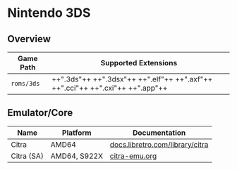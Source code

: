 # Nintendo 3DS

## Overview

| Game Path | Supported Extensions |
| --- | --- |
| `roms/3ds` | ++".3ds"++ ++".3dsx"++ ++".elf"++ ++".axf"++ ++".cci"++ ++".cxi"++ ++".app"++ |

## Emulator/Core

| Name | Platform | Documentation |
| --- | --- | --- |
| Citra | AMD64 | [docs.libretro.com/library/citra](https://docs.libretro.com/library/citra/) |
| Citra (SA) | AMD64, S922X | [citra-emu.org](https://citra-emu.org/) |